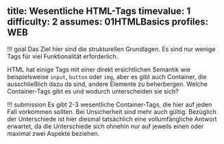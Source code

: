 title: Wesentliche HTML-Tags
timevalue: 1
difficulty: 2
assumes: 01HTMLBasics
profiles: WEB
---
!!! goal
    Das Ziel hier sind die strukturellen Grundlagen. Es sind nur wenige Tags für viel
    Funktionalität erforderlich.
    
HTML hat einige Tags mit einer direkt ersichtlichen Semantik wie beispielsweise `input`,
`button` oder `img`, aber es gibt auch Container, die ausschließlich dazu da sind, andere
Elemente zu beherbergen. Welche Container-Tags gibt es und wodurch unterscheiden sie sich?

!!! submission
    Es gibt 2-3 wesentliche Container-Tags, die hier auf jeden Fall vorkommen sollten.
    Bei Unsicherheit sind mehr auch gültig. Bezüglich der Unterschiede ist hier diesmal
    tatsächlich eine vollumfängliche Antwort erwartet, da die Unterschiede sich ohnehin nur
    auf jeweils einen oder maximal zwei Aspekte beziehen.
